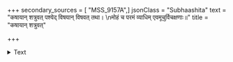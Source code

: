 +++
secondary_sources = [ "MSS_9157A",]
jsonClass = "Subhaashita"
text = "कषायान् शत्रुवत् पश्येद् विषयान् विषवत् तथा।  \nमोहं च परमं व्याधिम् एवमूचुर्विचक्षणाः॥"
title = "कषायान् शत्रुवत्"

+++

<details><summary>Text</summary>

कषायान् शत्रुवत् पश्येद् विषयान् विषवत् तथा।  
मोहं च परमं व्याधिम् एवमूचुर्विचक्षणाः॥
</details>
